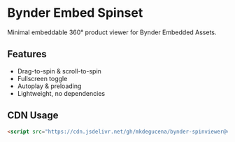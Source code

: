 # Bynder Embed Spinset

Minimal embeddable 360° product viewer for Bynder Embedded Assets.

## Features

-   Drag-to-spin & scroll-to-spin
-   Fullscreen toggle
-   Autoplay & preloading
-   Lightweight, no dependencies

## CDN Usage

```html
<script src="https://cdn.jsdelivr.net/gh/mkdegucena/bynder-spinviewer@v1.0.0/versions/v1.0.0/bynder-spinviewer-v1.js"></script>
```
